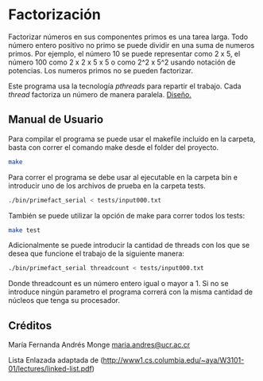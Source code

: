 # Factorización

Factorizar números en sus componentes primos es una tarea larga. Todo número entero positivo no primo se puede dividir en una suma de numeros primos.  Por ejemplo, el número 10 se puede representar como 2 x 5, el número 100 como 2 x 2 x 5 x 5 o como 2^2 x 5^2 usando notación de potencias. Los numeros primos no se pueden factorizar. 

Este programa usa la tecnología *pthreads* para repartir el trabajo. Cada *thread* factoriza un número de manera paralela. [Diseño.](/design/)

## Manual de Usuario

Para compilar el programa se puede usar el makefile incluído en la carpeta, basta con  correr el comando make desde el folder del proyecto.
```bash
make
```

Para correr el programa se debe usar al ejecutable en la carpeta bin e introducir uno de los archivos de prueba en la carpeta tests.
```bash
./bin/primefact_serial < tests/input000.txt
```

También se puede utilizar la opción de make para correr todos los tests:
```bash
make test
```

Adicionalmente se puede introducir la cantidad de threads con los que se desea que funcione el trabajo de la siguiente manera:
```bash
./bin/primefact_serial threadcount < tests/input000.txt
```
Donde threadcount es un número entero igual o mayor a 1. Si no se introduce ningún parametro el programa correrá con la misma cantidad de núcleos que tenga su procesador.

## Créditos
María Fernanda Andrés Monge
maria.andres@ucr.ac.cr

Lista Enlazada adaptada de (http://www1.cs.columbia.edu/~aya/W3101-01/lectures/linked-list.pdf)
